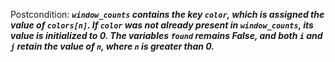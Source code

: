 Postcondition: ***`window_counts` contains the key `color`, which is assigned the value of `colors[n]`. If `color` was not already present in `window_counts`, its value is initialized to 0. The variables `found` remains False, and both `i` and `j` retain the value of `n`, where `n` is greater than 0.***